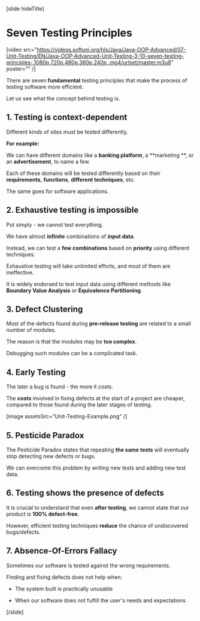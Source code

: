 [slide hideTitle]

# Seven Testing Principles

[video src="https://videos.softuni.org/hls/Java/Java-OOP-Advanced/07-Unit-Testing/EN/Java-OOP-Advanced-Unit-Testing-3-10-seven-testing-principles-,1080p,720p,480p,360p,240p,.mp4/urlset/master.m3u8" poster="" /]

There are seven **fundamental** testing principles that make the process of testing software more efficient.

Let us see what the concept behind testing is.

## 1. Testing is context-dependent

Different kinds of sites must be tested differently.

**For example:**

We can have different domains like a **banking platform**,  a **marketing **,  or an **advertisement**, to name a few.

Each of these domains will be tested differently based on their **requirements**, **functions**, **different techniques**, etc.

The same goes for software applications.

## 2. Exhaustive testing is impossible

Put simply - we cannot test everything. 

We have almost **infinite** combinations of **input data**.

Instead, we can test a **few combinations** based on **priority** using different techniques.

Exhaustive testing will take unlimited efforts, and most of them are ineffective.

It is widely endorsed to test input data using different methods like **Boundary Value Analysis** or **Equivalence Partitioning**.

## 3. Defect Clustering

Most of the defects found during **pre-release testing** are related to a small number of modules.

The reason is that the modules may be **too complex**. 

Debugging such modules can be a complicated task.

## 4. Early Testing

The later a bug is found - the more it costs.

The **costs** involved in fixing defects at the start of a project are cheaper, compared to those found during the later stages of testing.

[image assetsSrc="Unit-Testing-Example.png" /]

## 5. Pesticide Paradox

The Pesticide Paradox states that repeating **the same tests** will eventually stop detecting new defects or bugs.

We can overcome this problem by writing new tests and adding new test data.

## 6. Testing shows the presence of defects

It is crucial to understand that even **after testing**, we cannot state that our product is **100% defect-free**.

However, efficient testing techniques **reduce** the chance of undiscovered bugs/defects.

## 7. Absence-Of-Errors Fallacy

Sometimes our software is tested against the wrong requirements.

Finding and fixing defects does not help when:

- The system built is practically unusable

- When our software does not fulfill the user's needs and expectations

[/slide]
